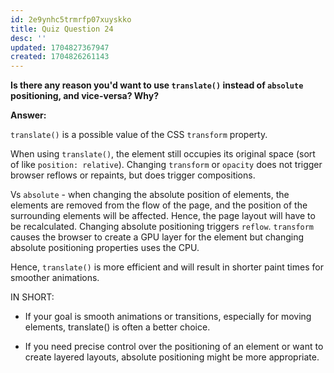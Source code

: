 ```yaml
---
id: 2e9ynhc5trmrfp07xuyskko
title: Quiz Question 24
desc: ''
updated: 1704827367947
created: 1704826261143
---
```

**Is there any reason you'd want to use `translate()` instead of `absolute` positioning, and vice-versa? Why?**

**Answer:**

`translate()` is a possible value of the CSS `transform` property.

When using `translate()`, the element still occupies its original space (sort of like `position: relative`). Changing `transform` or `opacity` does not trigger browser reflows or repaints, but does trigger compositions.

Vs `absolute` - when changing the absolute position of elements, the elements are removed from the flow of the page, and the position of the surrounding elements will be affected. Hence, the page layout will have to be recalculated. Changing absolute positioning triggers `reflow`. `transform` causes the browser to create a GPU layer for the element but changing absolute positioning properties uses the CPU.

Hence, `translate()` is more efficient and will result in shorter paint times for smoother animations.

IN SHORT:
* If your goal is smooth animations or transitions, especially for moving elements, translate() is often a better choice.

* If you need precise control over the positioning of an element or want to create layered layouts, absolute positioning might be more appropriate.